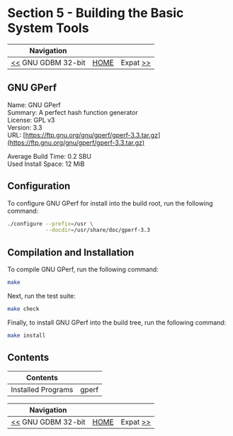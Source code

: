 # Section 5 - Building the Basic System Tools

| Navigation |||
| --- | --- | ---: |
| [<<](./GNUGDBM32bit.md) GNU GDBM 32-bit | [HOME](../README.md) | Expat [>>](./expat64bit.md) |

## GNU GPerf

Name: GNU GPerf<br />
Summary: A perfect hash function generator<br />
License: GPL v3<br />
Version: 3.3<br />
URL: [https://ftp.gnu.org/gnu/gperf/gperf-3.3.tar.gz](https://ftp.gnu.org/gnu/gperf/gperf-3.3.tar.gz)<br />

Average Build Time: 0.2 SBU<br />
Used Install Space: 12 MiB<br />

## Configuration

To configure GNU GPerf for install into the build root, run the following command:

```bash
./configure --prefix=/usr \
            --docdir=/usr/share/doc/gperf-3.3
```

## Compilation and Installation

To compile GNU GPerf, run the following command:

```bash
make
```

Next, run the test suite:

```bash
make check
```

Finally, to install GNU GPerf into the build tree, run the following command:

```bash
make install
```

## Contents

| Contents | |
| --- | --- |
| Installed Programs | gperf |

| Navigation |||
| --- | --- | ---: |
| [<<](./GNUGDBM32bit.md) GNU GDBM 32-bit | [HOME](../README.md) | Expat [>>](./expat64bit.md) |
